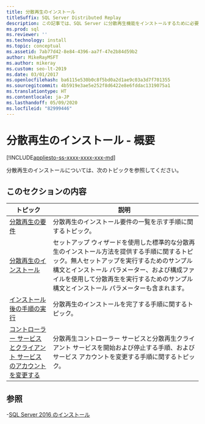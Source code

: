 ```yaml
---
title: 分散再生のインストール
titleSuffix: SQL Server Distributed Replay
description: この記事では、SQL Server に分散再生機能をインストールするために必要な情報へのリンクを提供します。
ms.prod: sql
ms.reviewer: ''
ms.technology: install
ms.topic: conceptual
ms.assetid: 7ab77d42-8e84-4396-aa7f-47e2b84d59b2
author: MikeRayMSFT
ms.author: mikeray
ms.custom: seo-lt-2019
ms.date: 03/01/2017
ms.openlocfilehash: ba6115e530b0c8f5bd0a2d1ae9c03a3d7f701355
ms.sourcegitcommit: 4b5919e3ae5e252f8d6422e8e6fddac1319075a1
ms.translationtype: HT
ms.contentlocale: ja-JP
ms.lasthandoff: 05/09/2020
ms.locfileid: "82999446"
---
```

# <a name="install-distributed-replay---overview"></a>分散再生のインストール - 概要

[!INCLUDE[appliesto-ss-xxxx-xxxx-xxx-md](../../includes/appliesto-ss-xxxx-xxxx-xxx-md.md)]

分散再生のインストールについては、次のトピックを参照してください。  
  
## <a name="in-this-section"></a>このセクションの内容  
  
|トピック|説明|  
|-----------|-----------------|  
|[分散再生の要件](../../tools/distributed-replay/distributed-replay-requirements.md)|分散再生のインストール要件の一覧を示す手順に関するトピック。|  
|[分散再生のインストール](../../tools/distributed-replay/install-distributed-replay.md)|セットアップ ウィザードを使用した標準的な分散再生のインストール方法を提供する手順に関するトピック。無人セットアップを実行するためのサンプル構文とインストール パラメーター、および構成ファイルを使用して分散再生を実行するためのサンプル構文とインストール パラメーターも含まれます。|  
|[インストール後の手順の実行](../../tools/distributed-replay/complete-the-post-installation-steps.md)|分散再生のインストールを完了する手順に関するトピック。|  
|[コントローラー サービスとクライアント サービスのアカウントを変更する](../../tools/distributed-replay/modify-the-controller-and-client-services-accounts.md)|分散再生コントローラー サービスと分散再生クライアント サービスを開始および停止する手順、およびサービス アカウントを変更する手順に関するトピック。|  
  
## <a name="see-also"></a>参照

-[SQL Server 2016 のインストール](../../database-engine/install-windows/install-sql-server.md)